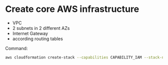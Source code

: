 # Create core AWS infrastructure

* VPC
* 2 subnets in 2 different AZs
* Internet Gateway
* according routing tables

Command:  

```bash
aws cloudformation create-stack --capabilities CAPABILITY_IAM --stack-name ecs-core-infrastructure --template-body file://./core-infrastructure-setup.yml --profile ecs-udemy
```
